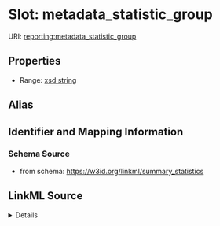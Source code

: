# Slot: metadata_statistic_group

URI: [reporting:metadata_statistic_group](https://w3id.org/linkml/reportmetadata_statistic_group)



<!-- no inheritance hierarchy -->






## Properties

* Range: [xsd:string](http://www.w3.org/2001/XMLSchema#string)






## Alias




## Identifier and Mapping Information







### Schema Source


* from schema: https://w3id.org/linkml/summary_statistics




## LinkML Source

<details>
```yaml
name: metadata_statistic_group
from_schema: https://w3id.org/linkml/summary_statistics
rank: 1000
alias: metadata_statistic_group
is_grouping_slot: true
range: string

```
</details>